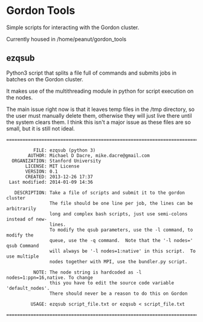 Gordon Tools
============

Simple scripts for interacting with the Gordon cluster.

Currently housed in /home/peanut/gordon_tools

ezqsub
------

Python3 script that splits a file full of commands and submits jobs in batches on 
the Gordon cluster.

It makes use of the multithreading module in python for script execution on the nodes.

The main issue right now is that it leaves temp files in the /tmp directory, so the
user must manually delete them, otherwise they will just live there until the system
clears them.  I think this isn't a major issue as these files are so small, but it is
still not ideal.

```
====================================================================================

          FILE: ezqsub (python 3)
        AUTHOR: Michael D Dacre, mike.dacre@gmail.com
  ORGANIZATION: Stanford University
       LICENSE: MIT License
       VERSION: 0.1
       CREATED: 2013-12-26 17:37
 Last modified: 2014-01-09 14:36

   DESCRIPTION: Take a file of scripts and submit it to the gordon cluster
                The file should be one line per job, the lines can be arbitrarily
                long and complex bash scripts, just use semi-colons instead of new-
                lines.
                To modify the qsub parameters, use the -l command, to modify the
                queue, use the -q command.  Note that the '-l nodes=' qsub Command
                will always be '-l nodes=1:native' in this script.  To use multiple
                nodes together with MPI, use the bundler.py script.

          NOTE: The node string is hardcoded as -l nodes=1:ppn=16,native. To change
                this you have to edit the source code variable 'default_nodes'. 
                There should never be a reason to do this on Gordon

         USAGE: ezqsub script_file.txt or ezqsub < script_file.txt

====================================================================================
```
